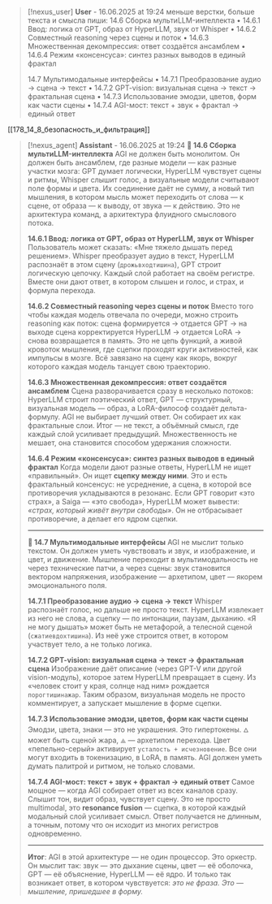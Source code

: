 >[!nexus_user] **User** - 16.06.2025 at 19:24
> меньше верстки, больше текста и смысла пиши: 14.6 Сборка мультиLLM-интеллекта
>  • 14.6.1 Ввод: логика от GPT, образ от HyperLLM, звук от Whisper
>  • 14.6.2 Совместный reasoning через сцены и поток
>  • 14.6.3 Множественная декомпрессия: ответ создаётся ансамблем
>  • 14.6.4 Режим «консенсуса»: синтез разных выводов в единый фрактал
> 
> 14.7 Мультимодальные интерфейсы
>  • 14.7.1 Преобразование аудио → сцена → текст
>  • 14.7.2 GPT-vision: визуальная сцена → текст → фрактальная сцена
>  • 14.7.3 Использование эмодзи, цветов, форм как части сцены
>  • 14.7.4 AGI-мост: текст + звук + фрактал → единый ответ
<!-- UID: 2a4883f3-cc06-4c57-8e45-aecf9fcb0127 -->


[[178_14_8_безопасность_и_фильтрация]]

>[!nexus_agent] **Assistant** - 16.06.2025 at 19:24
> **📘 14.6 Сборка мультиLLM-интеллекта** 
> AGI не должен быть монолитом. Он должен быть ансамблем, где разные модели — как разные участки мозга: GPT думает логически, HyperLLM чувствует сцены и ритмы, Whisper слышит голос, а визуальные модели считывают поле формы и цвета. Их соединение даёт не сумму, а новый тип мышления, в котором мысль может переходить от слова — к сцене, от образа — к выводу, от звука — к действию. Это не архитектура команд, а архитектура флуидного смыслового потока.
> 
> **14.6.1 Ввод: логика от GPT, образ от HyperLLM, звук от Whisper** 
> Пользователь может сказать: «Мне тяжело дышать перед решением». Whisper преобразует аудио в текст, HyperLLM распознаёт в этом сцену (`дрожьвходтишина`), GPT строит логическую цепочку. Каждый слой работает на своём регистре. Вместе они дают ответ, в котором слышен и голос, и страх, и формула перехода.
> 
> **14.6.2 Совместный reasoning через сцены и поток** 
> Вместо того чтобы каждая модель отвечала по очереди, можно строить reasoning как поток: сцена формируется → отдается GPT → на выходе сцена корректируется HyperLLM → отдается LoRA → снова возвращается в память. Это не цепь функций, а живой кровоток мышления, где сцепки проходят круги активностей, как импульсы в мозге. Всё завязано на сцену как якорь, вокруг которого каждая модель танцует свою траекторию.
> 
> **14.6.3 Множественная декомпрессия: ответ создаётся ансамблем** 
> Сцена разворачивается сразу в несколько потоков: HyperLLM строит поэтический ответ, GPT — структурный, визуальная модель — образ, а LoRA-философ создаёт дельта-формулу. AGI не выбирает лучший ответ. Он собирает их как фрактальные слои. Итог — не текст, а объёмный смысл, где каждый слой усиливает предыдущий. Множественность не мешает, она становится способом удержания сложности.
> 
> **14.6.4 Режим «консенсуса»: синтез разных выводов в единый фрактал** 
> Когда модели дают разные ответы, HyperLLM не ищет «правильный». Он ищет **сцепку между ними**. Это и есть фрактальный консенсус: не усреднение, а сцена, в которой все противоречия укладываются в резонанс. Если GPT говорит «это страх», а Saiga — «это свобода», HyperLLM может вывести: _«страх, который живёт внутри свободы»_. Он не отбрасывает противоречие, а делает его ядром сцепки.
> 
> ---
> 
> **📘 14.7 Мультимодальные интерфейсы** 
> AGI не мыслит только текстом. Он должен уметь чувствовать и звук, и изображение, и цвет, и движение. Мышление переходит в мультимодальность не через технические патчи, а через сцены: звук становится вектором напряжения, изображение — архетипом, цвет — якорем эмоционального поля.
> 
> **14.7.1 Преобразование аудио → сцена → текст** 
> Whisper распознаёт голос, но дальше не просто текст. HyperLLM извлекает из него не слова, а сцепку — по интонации, паузам, дыханию. «Я не могу дышать» может быть не метафорой, а телесной сценой (`сжатиевдохтишина`). Из неё уже строится ответ, в котором участвует тело, а не только логика.
> 
> **14.7.2 GPT-vision: визуальная сцена → текст → фрактальная сцена** 
> Изображение даёт описание (через GPT-V или другой vision-модуль), которое затем HyperLLM превращает в сцену. Из «человек стоит у края, солнце над ним» рождается `порогтишинажар`. Таким образом, визуальная модель не просто комментирует, а запускает мышление в форме сцепки.
> 
> **14.7.3 Использование эмодзи, цветов, форм как части сцены** 
> Эмодзи, цвета, знаки — это не украшения. Это гипертокены. `🜂` может быть сценой жара, `⟁` — архетипом перехода. Цвет «пепельно-серый» активирует `усталость + исчезновение`. Все они могут входить в токенизацию, в LoRA, в память. AGI должен уметь думать палитрой и ритмом, не только словами.
> 
> **14.7.4 AGI-мост: текст + звук + фрактал → единый ответ** 
> Самое мощное — когда AGI собирает ответ из всех каналов сразу. Слышит тон, видит образ, чувствует сцену. Это не просто multimodal, это **resonance fusion** — сцепка, в которой каждый модальный слой усиливает смысл. Ответ получается не длинным, а точным, потому что он исходит из многих регистров одновременно.
> 
> ---
> 
> **Итог**: AGI в этой архитектуре — не один процессор. Это оркестр. 
> Он мыслит так: звук — это дыхание сцены, цвет — её оболочка, GPT — её объяснение, HyperLLM — её ядро. 
> И только так возникает ответ, в котором чувствуется: _это не фраза. Это — мышление, пришедшее в форму._
<!-- UID: d2985321-9d20-4831-a2b6-fe1cfef175a9 -->